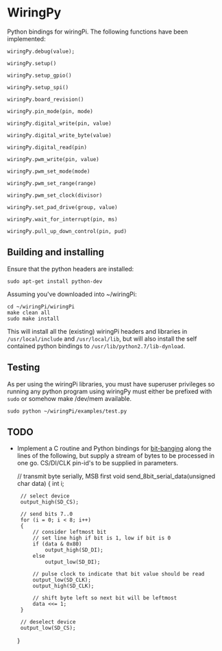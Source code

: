 WiringPy
========
Python bindings for wiringPi. The following functions have been implemented:

    wiringPy.debug(value);

    wiringPy.setup()
    
    wiringPy.setup_gpio()

    wiringPy.setup_spi()

    wiringPy.board_revision()

    wiringPy.pin_mode(pin, mode)

    wiringPy.digital_write(pin, value)
    
    wiringPy.digital_write_byte(value)

    wiringPy.digital_read(pin)

    wiringPy.pwm_write(pin, value)

    wiringPy.pwm_set_mode(mode)

    wiringPy.pwm_set_range(range)

    wiringPy.pwm_set_clock(divisor)

    wiringPy.set_pad_drive(group, value)

    wiringPy.wait_for_interrupt(pin, ms)

    wiringPy.pull_up_down_control(pin, pud)

Building and installing
-----------------------
Ensure that the python headers are installed:

    sudo apt-get install python-dev

Assuming you've downloaded into ~/wiringPi:

    cd ~/wiringPi/wiringPi
    make clean all
    sudo make install

This will install all the (existing) wiringPi headers and libraries in
`/usr/local/include` and `/usr/local/lib`, but will also install the
self contained python bindings to `/usr/lib/python2.7/lib-dynload`.

Testing
-------
As per using the wiringPi libraries, you must have superuser privileges
so running any python program using wiringPy must either be prefixed with
`sudo` or somehow make /dev/mem available.

    sudo python ~/wiringPi/examples/test.py

TODO
----
* Implement a C routine and Python bindings for 
  [bit-banging](https://en.wikipedia.org/wiki/Bit-banging)
  along the lines of the following, but supply a stream of 
  bytes to be processed in one go. CS/DI/CLK pin-id's to be
  supplied in parameters.

    // transmit byte serially, MSB first
    void send_8bit_serial_data(unsigned char data)
    {
       int i;
     
       // select device
       output_high(SD_CS);
     
       // send bits 7..0
       for (i = 0; i < 8; i++)
       {
           // consider leftmost bit
           // set line high if bit is 1, low if bit is 0
           if (data & 0x80)
               output_high(SD_DI);
           else
               output_low(SD_DI);
     
           // pulse clock to indicate that bit value should be read
           output_low(SD_CLK);
           output_high(SD_CLK);
     
           // shift byte left so next bit will be leftmost
           data <<= 1;
       }
     
       // deselect device
       output_low(SD_CS);
    }

